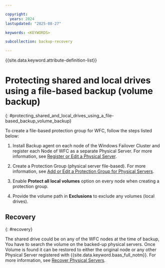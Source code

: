 ```yaml
---

copyright:
  years: 2024
lastupdated: "2025-08-27"

keywords: <KEYWORDS>

subcollection: backup-recovery

---
```


{{site.data.keyword.attribute-definition-list}}

# Protecting shared and local drives using a file-based backup (volume backup)
{: #protecting_shared_and_local_drives_using_a_file-based_backup_volume_backup}

To create a file-based protection group for WFC, follow the steps listed below:

1. Install Backup agent on each node of the Windows Failover Cluster and register each Node of WFC as a separate Physical Server. For more information, see [Register or Edit a Physical Server](SourcePhysicalAdd.htm).

2. Create a Protection Group (physical server file-based). For more information, see [Add or Edit a Protection Group for Physical Servers](JobServerPhysical.htm).

3. Enable **Protect all local volumes** option on every node when creating a protection group.

4. Provide the volume path in **Exclusions** to exclude any volumes (local drives).


## Recovery
{: #recovery}

The shared drive could be on any of the WFC nodes at the time of backup, You have to search the volume on the backed-up physical servers. Once Volume is found it can be restored to either the original node or any other Physical Server registered with {{site.data.keyword.baas_full_notm}}. For more information, see [Recover Physical Servers](RecoverPhysAddRecoverTask.htm).
